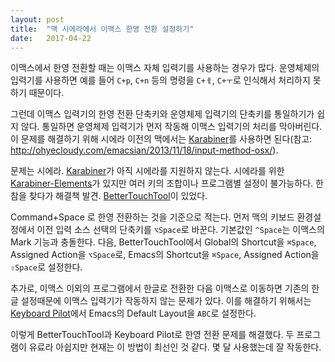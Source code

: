 ```yaml
---
layout: post
title:  "맥 시에라에서 이맥스 한영 전환 설정하기"
date:   2017-04-22
---
```


이맥스에서 한영 전환할 때는 이맥스 자체 입력기를 사용하는 경우가 많다. 운영체제의 입력기를 사용하면 예를 들어 `C+p`, `C+n` 등의 명령을 `C+ㅔ`, `C+ㅜ`로 인식해서 처리하지 못하기 때문이다.

그런데 이맥스 입력기의 한영 전환 단축키와 운영체제 입력기의 단축키를 통일하기가 쉽지 않다. 통일하면 운영체제 입력기가 먼저 작동해 이맥스 입력기의 처리를 막아버린다. 이 문제를 해결하기 위해 시에라 이전의 맥에서는 [Karabiner](https://pqrs.org/osx/karabiner/)를 사용하면 된다(참고: <http://ohyecloudy.com/emacsian/2013/11/18/input-method-osx/>).

문제는 시에라. [Karabiner](https://pqrs.org/osx/karabiner/)가 아직 시에라를 지원하지 않는다. 시에라를 위한 [Karabiner-Elements](https://github.com/tekezo/Karabiner-Elements)가 있지만 여러 키의 조합이나 프로그램별 설정이 불가능하다. 한참을 찾다가 해결책 발견. [BetterTouchTool](https://www.boastr.net/)이 있었다.

Command+Space 로 한영 전환하는 것을 기준으로 적는다. 먼저 맥의 키보드 환경설정에서 이전 입력 소스 선택의 단축키를 `⌥Space`로 바꾼다. 기본값인 `^Space`는 이맥스의 Mark 기능과 충돌한다. 다음, BetterTouchTool에서 Global의 Shortcut을 `⌘Space`, Assigned Action을 `⌥Space`로, Emacs의 Shortcut을 `⌘Space`, Assigned Action을 `⇧Space`로 설정한다.

추가로, 이맥스 이외의 프로그램에서 한글로 전환한 다음 이맥스로 이동하면 기존의 한글 설정때문에 이맥스 입력기가 작동하지 않는 문제가 있다. 이를 해결하기 위해서는 [Keyboard Pilot](http://tinybird.com/mac/keyboard-pilot.html)에서 Emacs의 Default Layout을 `ABC`로 설정한다.

이렇게 BetterTouchTool과 Keyboard Pilot로 한영 전환 문제를 해결했다. 두 프로그램이 유료라 아쉽지만 현재는 이 방법이 최선인 것 같다. 몇 달 사용했는데 잘 작동한다.